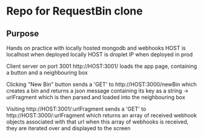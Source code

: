 # Repo for RequestBin clone

## Purpose
Hands on practice with locally hosted mongodb and webhooks
HOST is localhost when deployed locally
HOST is droplet IP when deployed in prod

Client server on port 3001
http://HOST:3001/ loads the app page, containing a button and a neighbouring box

Clicking "New Bin" button sends a 'GET' to http://HOST:3000/newBin
  which creates a bin and returns a json message containing its key as a string -> urlFragment
  which is then parsed and loaded into the neighbouring box

Visiting http://HOST:3001/:urlFragment sends a 'GET' to http://HOST:3000/:urlFragment
  which returns an array of received webhook objects associated with that url
  when this array of webhooks is received, they are iterated over and displayed to the screen